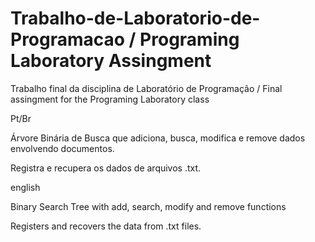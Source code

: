 # Trabalho-de-Laboratorio-de-Programacao / Programing Laboratory Assingment
Trabalho final da disciplina de Laboratório de Programação / Final assingment for the Programing Laboratory class

Pt/Br

Árvore Binária de Busca que adiciona, busca, modifica e remove dados envolvendo documentos.


Registra e recupera os dados de arquivos .txt.




english

Binary Search Tree with add, search, modify and remove functions

Registers and recovers the data from .txt files.
